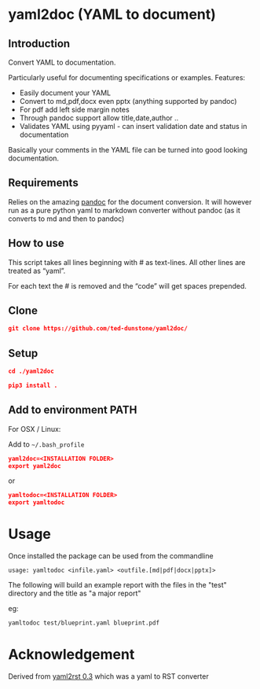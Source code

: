 # yaml2doc (YAML to document)

## Introduction

Convert YAML to documentation. 

Particularly useful for documenting specifications or examples. Features:

- Easily document your YAML
- Convert to md,pdf,docx even pptx (anything supported by pandoc)
- For pdf add left side margin notes
- Through pandoc support allow title,date,author .. 
- Validates YAML using pyyaml - can insert validation date and status in documentation

Basically your comments in the YAML file can be turned into good looking documentation.

## Requirements

Relies on the amazing [pandoc](pandoc.org) for the document conversion. It will however run as a pure python yaml to markdown converter without pandoc (as it converts to md and then to pandoc)

## How to use

This script takes all lines beginning with # as text-lines. All other lines are treated as “yaml”. 

For each text the # is removed and the “code” will get spaces prepended.

## Clone

```json
git clone https://github.com/ted-dunstone/yaml2doc/
```

## Setup
```json
cd ./yaml2doc

pip3 install .
```

## Add to environment PATH

For OSX / Linux:

Add to `~/.bash_profile`

```json
yaml2doc=<INSTALLATION FOLDER>
export yaml2doc
```
or

```json
yamltodoc=<INSTALLATION FOLDER>
export yamltodoc
```

# Usage

Once installed the package can be used from the commandline

```
usage: yamltodoc <infile.yaml> <outfile.[md|pdf|docx|pptx]>

```

The following will build an example report with the files in the "test" directory and the title as "a major report"

eg:
```sh
yamltodoc test/blueprint.yaml blueprint.pdf 
```

# Acknowledgement

Derived from [yaml2rst 0.3](https://pypi.org/project/yaml2rst/) which was a yaml to RST converter

